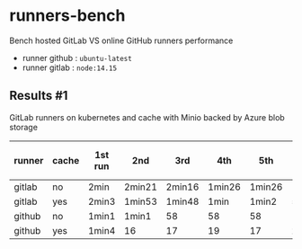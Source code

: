 # runners-bench

Bench hosted GitLab VS online GitHub runners performance

 - runner github : `ubuntu-latest`
 - runner gitlab : `node:14.15`


## Results #1

GitLab runners on kubernetes and cache with Minio backed by Azure blob storage

runner | cache   | 1st run | 2nd      | 3rd     | 4th    | 5th    | 6th    | 7th    | Avg after 1st
-------|---------|---------|----------|---------|--------|--------|--------|--------|:--------------:
gitlab | no      | 2min    | 2min21   | 2min16  | 1min26 | 1min26 | 1min26 | 1min37 | **1m45**
gitlab | yes     | 2min3   | 1min53   | 1min48  | 1min   | 1min2  | 59     | 1min17 | **1m20**
github | no      | 1min1   | 1min1    | 58      | 58     | 58     | 1min   | 51     | **57**
github | yes     | 1min4   | 16       | 17      | 19     | 17     | 21     | 17     | **18**


